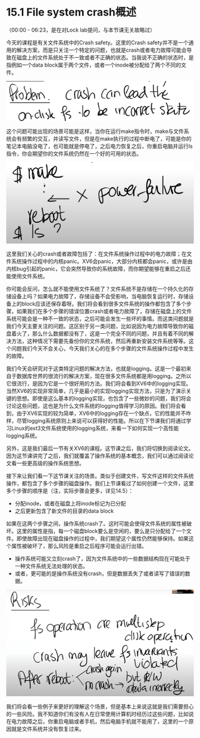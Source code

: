 # 15.1 File system crash概述

（00:00 - 06:23，是在对Lock lab提问，与本节课无关故略过）

今天的课程是有关文件系统中的Crash safety。这里的Crash safety并不是一个通用的解决方案，而是只关注一个特定的问题，也就是crash或者电力故障可能会导致在磁盘上的文件系统处于不一致或者不正确的状态。当我说不正确的状态时，是指例如一个data block属于两个文件，或者一个inode被分配给了两个不同的文件。

![](../.gitbook/assets/image%20%28625%29.png)

这个问题可能出现的场景可能是这样，当你在运行make指令时，make与文件系统会有频繁的交互，并读写文件，但是在make执行的过程中断电了，可能是你的笔记本电脑没电了，也可能就是停电了，之后电力恢复之后，你重启电脑并运行ls指令，你会期望你的文件系统仍然在一个好的可用的状态。

![](../.gitbook/assets/image%20%28626%29.png)

这里我们关心的crash或者故障包括了：在文件系统操作过程中的电力故障；在文件系统操作过程中的内核panic。XV6会panic，大部分内核都会panic，或许是由内核bug引起的panic，它会突然导致你的系统故障，而你期望能够在重启之后还能使用文件系统。

你可能会反问，怎么就不能使用文件系统了？文件系统不是存储在一个持久化的存储设备上吗？如果电力故障了，存储设备不会受影响，当电脑恢复运行时，存储设备上的block应该还保存着呀。我们将会看到很多文件系统的操作都包含了多个步骤，如果我们在多个步骤的错误位置crash或者电力故障了，存储在磁盘上的文件系统可能会是一种不一致的状态，之后可能会发生一些坏的事情。而这类问题就是我们今天主要关注的问题。这区别于另一类问题，比如说因为电力故障导致你的磁盘着火了，那么什么数据都没有了，这是一个完全不同的问题，并且有着不同的解决方法，这种情况下需要先备份你的文件系统，然后再重新安装文件系统等等。这个问题我们今天不会关心，今天我们关心的在多个步骤的文件系统操作过程中发生的故障。

我们今天会研究对于这类特定问题的解决方法，也就是logging。这是一个最初来自于数据库世界的很流行的解决方案，现在很多文件系统都是用logging。之所以它很流行，是因为它是一个很好用的方法。我们将会看到XV6中的logging实现。当然XV6的实现非常简单，几乎是最小的实现logging实现方法，只是为了演示关键的思想。即使是这么基本的logging实现，也包含了一些微妙的问题，我们将会讨论这些问题，这也是为什么文件系统的logging值得学习的原因。我们将会看到，由于XV6实现的较为简单，XV6中的logging存在一个缺点，它的性能并不咋样，尽管logging系统原则上来说可以获得好的性能。所以在下节课我们将通过学习Linux的ext3文件系统使用的logging系统，来看一下如何实现一个高性能logging系统。

另外，这是我们最后一节有关XV6的课程。这节课之后，我们将切换到阅读论文。因为这节课讲完了之后，我们就覆盖了操作系统的基本概念，我们可以通过阅读论文看一些更高级的操作系统思想。

接下来让我们看一下这节课关注的场景。类似于创建文件，写文件这样的文件系统操作，都包含了多个步骤的磁盘操作。我们上节课看过了如何创建一个文件，这里多个步骤的顺序是（注，实际步骤会更多，详见14.5）：

* 分配inode，或者在磁盘上将inode标记为已分配
* 之后更新包含了新文件的目录的data block

如果在这两个步骤之间，操作系统crash了。这时可能会使得文件系统的属性被破坏。这里的属性是指，每一个磁盘block要么是空闲的，要么是只分配给了一个文件。即使故障出现在磁盘操作的过程中，我们期望这个属性仍然能够保持。如果这个属性被破坏了，那么风险是重启之后程序可能会运行出错。

* 操作系统可能又立刻crash了，因为文件系统中的一些数据结构现在可能处于一种文件系统无法处理的状态。
* 或者，更可能的是操作系统没有crash，但是数据丢失了或者读写了错误的数据。

![](../.gitbook/assets/image%20%28635%29.png)

我们将会看一些例子来更好的理解这个场景，但是基本上来说这就是我们需要担心的一些风险。我不知道你们有没有人在日常使用计算机时经历过这些问题，比如说在电力故障之后，你重启电脑或者手机，然后电脑手机就不能用了，这里的一个原因就是文件系统并没有恢复过来。



